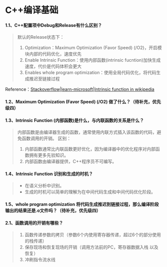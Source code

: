 # C++编译基础

#### 1.1、C++配置项中Debug和Release有什么区别？

> 默认的Release状态下：
> 1. Optimization：Maximum Optimization (Favor Speed) (/O2)，开启模块内部的代码优化，速度优先
> 2. Enable Intrinsic Function：使用内部函数(intrinsic fucntion)加快生成速度，代价是代码体积会更大
> 3. Enables whole program optimization：使用全局代码优化，将代码生成推迟至链接过程

Reference：[Stackoverflow](https://stackoverflow.com/questions/13938089/whats-c-optimization-whole-program-optimizatoin-in-visual-studio)|[learn-microsoft](https://learn.microsoft.com/en-us/cpp/build/reference/gl-whole-program-optimization?view=msvc-170)|[Intrinsic function in wikipedia](https://en.wikipedia.org/wiki/Intrinsic_function)

#### 1.2、Maximum Optimization (Favor Speed) (/O2) 做了什么？（待补充，优先级四）

#### 1.3、Intrinsic Function (内部函数)是什么，与内联函数的关系是什么？
> 内部函数是由编译器生成的函数，通常使用内联方式插入该函数的代码，避免函数调用的开销。
> 区别：
> 1. 内部函数通常比内联函数更好优化，因为编译器中的优化程序对内部函数拥有更多先验知识。
> 2. 内部函数由编译器提供，C++程序员不可编写。

#### 1.4、Intrinsic Function 识别和生成的时机？

> - 在语义分析中识别。
> - 生成的时机可以简单的理解为在中间代码生成和中间代码优化阶段。

#### 1.5、whole program optimization 将代码生成推迟到链接过程，那么编译阶段输出的结果还是.o文件吗？（待补充，优先级四）

#### 2.1、函数调用的开销有哪些？

> 1. 函数传递参数的拷贝（参数6个内使用寄存器传递，超过6个的部分使用的栈传递）
> 2. 保存现场和恢复现场的开销（调用方法前的PC，寄存器数据入栈 以及恢复）
> 3. 冲刷指令流水线



